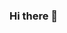 ### Hi there 👋

<!--
**ahmedtaipei/ahmedtaipei** is a ✨ _special_ ✨ repository because its `README.md` (this file) appears on your GitHub profile.
I am an assistant professor and researcher of computer systems with extensive experience in RTL, embedded software developing, robotics, and a verifiable track record of achievements within the higher education, research, and industry. Participate and aware of all sorts of agile ceremonies (user story grooming, sprint planning, sprint retrospective). Interesting in leading innovation and large scale change for the benefit of industry and research worldwide. Long experience in software development, for various phases of the software development life-cycle. An expert in object-oriented design and analysis through intuitive problem-solving and creativity.
Dynamic, motivated and well-grounded change agent with a passion for attaining the unachievable through analysis and collaboration. I consistently demonstrate a can-do attitude and embrace tough challenges with energy and enthusiasm. 

Key Competencies: 
-Team Player and Collaborative
-Research and Development
-Business Analysis
-Technical Problem Solver 
-Software Development 
-Communication and Negotiation 

Technologies:  
-Programming: Assembly for x86, C/C++, embedded C, Qt, QML, Java, Python.
-Scripting Languages: Shell, Perl, Tcl/Tk, HTML, Python and PHP scripting for websites.
-Wireless Protocols: LTE, GSM/GPRS and UMTS, 802.11 a/b/g/n/s/e, ad hoc networks (MANETs).
-Simulators: NS2, MATLAB, OPNET, Proteus, Altium Designer. 
-Operating Systems: Linux /Unix, FreeBSD, Windows, knowledge of RTOS systems, CUDA.
-Controllers: INTEL 8051, PIC, ARM Cortex, Raspberry PI
-Hardware Protocols: PSI, I2C, CAN, ETHERNET
Key Achievements: 
+Played main role in organizing IEEE International Conference on Communication, Control, Computing, and Electronics Engineering, 2017. Attendee nearly 700 from both industrial and academic sectors. About 100 scientific papers were published in IEEE-explore. 100% achieved. 
+Supervised more than twenty M.Sc. and PhD thesis relating to machine learning, robotics, and embedded system with outstanding results. Nearly all of them are 100% implemented. Outcomes and results of the work are published in international conferences and worldwide journals. 
+Established High-Tech information and communication security Research and Development Center in Karary University (2012-2016) . Achieved 100%. Successfully trained and mentored more than 20 engineers and researchers. 
+Designed and implemented Secure CISCO-based network for GIAD. Above 500 dual points. . 100%. 
+Building technology and product roadmap for the group. 60% accomplished. 

+A list of some projects [hardware and software] I have been engaged in during the period (2010- present) in the field of embedded systems, robotics, computer vision, and hardware security: 
1. Design and Simulation of a control system of DC motor speed and direction.
2. Design and simulation of DC Motor Speed controller based on pole placement.
3. Enhancement of DC Motor Speed Using Fuzzy Controller. 
4. High Software Defined Radar for target detection.
5. Design and Implementation of a CNC Controller (Case study Two-Axes CNC Plasma Arc Cutting Machine).
6. Design and Implementation of Sun tracking system.
7. Design and Implementation of remote control of DC motorized vehicle. 
8. Determination and Control System for Cube Satellite.
9. Implementation of a remotely controlled vehicle.
10. Design of control system utilization Nichols chart.
11. Speed Control of DC Motor Using Fuzzy Logic Controller.
12. Implementation of a PID Control System on Microcontroller (Dc Motor Case Study).
13. Design and Implementation of Wireless Fire Fighting System.
14. Design and Simulation of DC Motor Speed Controller using Pole Placement Technique and MATLAB.
15. Development of a computer based aircraft pitot-static instruments test system.
16.Design of high frequency transformer for switch mode power supply.
17. Microcontroller based design of rectifier for chemical surface treatment. 
18. Design and implementation of vehicle tracking and theft control system.
19. Broadcast Searchable Keyword Encryption.
20. System Identification & Parameter Estimation for typical UAV. 
21. Design and Implementation of a self-balancing robot. 
22. Designing and Implementation of PID Controller to Mentor Robot
23. Design and Implementation of Six Axes Robotic Arm Controller Using Arduino and LabVIEW. 
24. An analytical study of UAV Control. 
25. Design and Implementation of Effective LQR Controller for Self-Balancing Robot.
26. Design and Implementation of Robotic Arm Arduino Controller.
29. Parallel data processing of Radon transform used in signature image verification systems.
30. Efficiency improvement for signature image verification systems using DSP coprocessor.
31. Investigation results when combining local and global information for on-line signature image. 
32. Off line signature image verification using Radon transform and SVM/KNN classifiers, .
33. Continuous Dynamic Time Warping for Signature image Verification.
34. Development of Software agent for Border Surveillance


Please contact me mogwari2000atyahoodotcom

